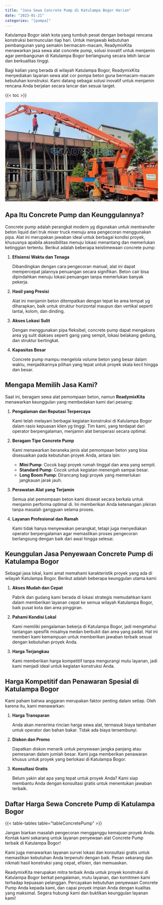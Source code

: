 ```yaml
---
title: "Jasa Sewa Concrete Pump di Katulampa Bogor Harian"
date: "2023-01-21"
categories: "[pompa]"
---
```


Katulampa Bogor ialah kota yang tumbuh pesat dengan berbagai rencana konstruksi bermunculan tiap hari. Untuk menjawab kebutuhan pembangunan yang semakin bermacam-macam, ReadymixKita menawarkan jasa sewa alat concrete pump, solusi inovatif untuk menjamin agar pembangunan di Katulampa Bogor berlangsung secara lebih lancar dan berkualitas tinggi.

Bagi kalian yang berada di wilayah Katulampa Bogor, ReadymixKita menyediakan layanan sewa alat cor pompa beton guna bermacam-macam kebutuhan konstruksi. Kami datang sebagai solusi inovatif untuk menjamin rencana Anda berjalan secara lancar dan sesuai target.

{{< toc >}}

![Jasa Sewa Concrete Pump di Katulampa Bogor Harian](/images/pompa/sewa-pompa-21.jpg)

## Apa Itu Concrete Pump dan Keunggulannya?

Concrete pump adalah perangkat modern yg digunakan untuk mentransfer beton liquid dari truk mixer truck menuju area pengecoran menggunakan pipa. Alat ini merupakan jawaban ideal untuk berbagai kondisi proyek, khususnya apabila aksesibilitas menuju lokasi menantang dan memerlukan ketinggian tertentu. Berikut adalah beberapa keistimewaan concrete pump:

1. **Efisiensi Waktu dan Tenaga**

   Dibandingkan dengan cara pengecoran manual, alat ini dapat mempercepat jalannya penuangan secara signifikan. Beton cair bisa dipindahkan menuju lokasi penuangan tanpa memerlukan banyak pekerja.

2. **Hasil yang Presisi**

   Alat ini menjamin beton ditempatkan dengan tepat ke area tempat yg diharapkan, baik untuk struktur horizontal maupun dan vertikal seperti lantai, kolom, dan dinding.

3. **Akses Lokasi Sulit**

   Dengan menggunakan pipa fleksibel, concrete pump dapat mengakses area yg sulit diakses seperti gang yang sempit, lokasi belakang gedung, dan struktur bertingkat.

4. **Kapasitas Besar**

   Concrete pump mampu mengelola volume beton yang besar dalam waktu, menjadikannya pilihan yang tepat untuk proyek skala kecil hingga dan besar.

## Mengapa Memilih Jasa Kami?

Saat ini, beragam sewa alat pemompaan beton, namun **ReadymixKita** menawarkan keunggulan yang membedakan kami dari pesaing:

1. **Pengalaman dan Reputasi Terpercaya**

   Kami telah melayani berbagai kegiatan konstruksi di Katulampa Bogor dalam rasio kepuasan klien yg tinggi. Tim kami, yang terdapat dari operator berpengalaman, menjamin alat beroperasi secara optimal.

2. **Beragam Tipe Concrete Pump**

   Kami menawarkan beraneka jenis alat pemompaan beton yang bisa disesuaikan pada kebutuhan proyek Anda, antara lain:
   - **Mini Pump**: Cocok bagi proyek rumah tinggal dan area yang sempit.
   - **Standard Pump**: Cocok untuk kegiatan menengah sampai besar.
   - **Long Boom Pump**: Dirancang bagi proyek yang memerlukan jangkauan jarak jauh.

3. **Perawatan Alat yang Terjamin**

   Semua alat pemompaan beton kami dirawat secara berkala untuk menjamin performa optimal di. Ini memberikan Anda ketenangan pikiran tanpa masalah gangguan selama proses.

4. **Layanan Profesional dan Ramah**

   Kami tidak hanya menyewakan perangkat, tetapi juga menyediakan operator berpengalaman agar memastikan proses pengecoran berlangsung dengan baik dari awal hingga selesai.

## Keunggulan Jasa Penyewaan Concrete Pump di Katulampa Bogor

Sebagai jasa lokal, kami amat memahami karakteristik proyek yang ada di wilayah Katulampa Bogor. Berikut adalah beberapa keunggulan utama kami:

1. **Akses Mudah dan Cepat**

   Pabrik dan gudang kami berada di lokasi strategis memudahkan kami dalam memberikan layanan cepat ke semua wilayah Katulampa Bogor, baik pusat kota dan area pinggiran.

2. **Pahami Kondisi Lokal**

   Kami memiliki pengalaman bekerja di Katulampa Bogor, jadi mengetahui tantangan spesifik misalnya medan berbukit dan area yang padat. Hal ini memberi kami kemampuan untuk memberikan jawaban terbaik sesuai dengan kebutuhan proyek Anda.

3. **Harga Terjangkau**

   Kami memberikan harga kompetitif tanpa mengurangi mutu layanan, jadi kami menjadi ideal untuk kegiatan konstruksi Anda.

## Harga Kompetitif dan Penawaran Spesial di Katulampa Bogor

Kami paham bahwa anggaran merupakan faktor penting dalam setiap. Oleh karena itu, kami menawarkan:

1. **Harga Transparan**

   Anda akan menerima rincian harga sewa alat, termasuk biaya tambahan untuk operator dan bahan bakar. Tidak ada biaya tersembunyi.

2. **Diskon dan Promo**

   Dapatkan diskon menarik untuk penyewaan jangka panjang atau pemesanan dalam jumlah besar. Kami juga memberikan penawaran khusus untuk proyek yang berlokasi di Katulampa Bogor.

3. **Konsultasi Gratis**

   Belum yakin alat apa yang tepat untuk proyek Anda? Kami siap membantu Anda dengan konsultasi gratis untuk menentukan jawaban terbaik.

## Daftar Harga Sewa Concrete Pump di Katulampa Bogor

{{< table-tables table="tableConcretePump" >}}

Jangan biarkan masalah pengecoran mengganggu kemajuan proyek Anda. Kontak kami sekarang untuk layanan penyewaan alat Concrete Pump terbaik di Katulampa Bogor!

Kami juga menawarkan layanan survei lokasi dan konsultasi gratis untuk memastikan kebutuhan Anda terpenuhi dengan baik. Pesan sekarang dan nikmati hasil konstruksi yang cepat, efisien, dan memuaskan.

ReadymixKita merupakan mitra terbaik Anda untuk proyek konstruksi di Katulampa Bogor berkat pengalaman, mutu layanan, dan komitmen kami terhadap kepuasan pelanggan. Percayakan kebutuhan penyewaan Concrete Pump Anda kepada kami, dan capai proyek impian Anda dengan kualitas yang maksimal. Segera hubungi kami dan buktikan keunggulan layanan kami!